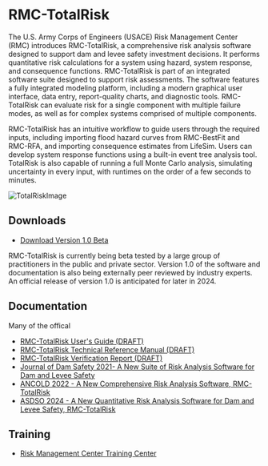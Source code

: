 # RMC-TotalRisk
The U.S. Army Corps of Engineers (USACE) Risk Management Center (RMC) introduces RMC-TotalRisk, a comprehensive risk analysis software designed to support dam and levee safety investment decisions. It performs quantitative risk calculations for a system using hazard, system response, and consequence functions. RMC-TotalRisk is part of an integrated software suite designed to support risk assessments. The software features a fully integrated modeling platform, including a modern graphical user interface, data entry, report-quality charts, and diagnostic tools. RMC-TotalRisk can evaluate risk for a single component with multiple failure modes, as well as for complex systems comprised of multiple components.

RMC-TotalRisk has an intuitive workflow to guide users through the required inputs, including importing flood hazard curves from RMC-BestFit and RMC-RFA, and importing consequence estimates from LifeSim. Users can develop system response functions using a built-in event tree analysis tool. TotalRisk is also capable of running a full Monte Carlo analysis, simulating uncertainty in every input, with runtimes on the order of a few seconds to minutes.

![TotalRiskImage](https://user-images.githubusercontent.com/123974306/234911340-fa753eda-8796-46e5-8602-09685c002d92.png)

## Downloads
* [Download Version 1.0 Beta](https://github.com/USArmy-Corps-of-Engineers-RMC/RMC-TotalRisk/blob/2da62750ccebc76b481c1d635ad38b8b3423501f/RMC-TotalRisk_Beta_3-9-2024.zip)

RMC-TotalRisk is currently being beta tested by a large group of practitioners in the public and private sector. Version 1.0 of the software and documentation is also being externally peer reviewed by industry experts. An official release of version 1.0 is anticipated for later in 2024. 

## Documentation
Many of the offical 
* [RMC-TotalRisk User's Guide (DRAFT)](https://github.com/user-attachments/files/17684818/RMC-TR-2023-XX.-.RMC-TotalRisk.User.s.Guide.-.04-24-23.pdf)
* [RMC-TotalRisk Technical Reference Manual (DRAFT)](https://github.com/user-attachments/files/17684820/RMC-TR-2023-XX.-.Quantitative.Risk.Analysis.with.RMC-TotalRisk.-.06-14-23.pdf)
* [RMC-TotalRisk Verification Report (DRAFT)](https://github.com/user-attachments/files/17684821/RMC-TR-2023-XX.-.Verification.of.the.RMC-TotalRisk.Software.-.06-15-23.pdf)
* [Journal of Dam Safety 2021- A New Suite of Risk Analysis Software for Dam and Levee Safety](https://github.com/user-attachments/files/17684829/18.3_Smith_NewSuiteRiskAnalysis.pdf)
* [ANCOLD 2022 - A New Comprehensive Risk Analysis Software, RMC-TotalRisk](https://github.com/user-attachments/files/17684796/ANCOLD.-.2022.-.A.new.comprehensive.risk.analysis.software.RMC-TotalRisk.pdf)
* [ASDSO 2024 - A New Quantitative Risk Analysis Software for Dam and Levee Safety, RMC-TotalRisk](https://github.com/user-attachments/files/17684807/ASDSO.-.2024.-.New.Quantitative.Risk.Analysis.Software.RMC-TotalRisk.pdf)

## Training
* [Risk Management Center Training Center](https://www.rmc.usace.army.mil/Training/)
